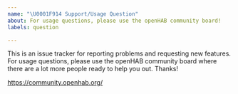 ```yaml
---
name: "\U0001F914 Support/Usage Question"
about: For usage questions, please use the openHAB community board!
labels: question

---
```


This is an issue tracker for reporting problems and requesting new features. For usage questions, please use the openHAB community board where there are a lot more people ready to help you out. Thanks!

https://community.openhab.org/
